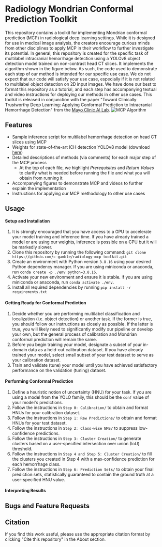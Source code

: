 # Radiology Mondrian Conformal Prediction Toolkit
This repository contains a toolkit for implementing Mondrian conformal prediction (MCP) in radiological deep learning settings. While it is designed for use in medical image analysis, the creators encourage curious minds from other disciplines to apply MCP in their workflow to further investigate its potential. In general, this repository is created for the specific task of multilabel intracranial hemorrhage detection using a YOLOv8 object detection model trained on non-contrast head CT slices. It implements the algorithm shown in the figure below. As such, the code used to demonstrate each step of our method is intended for our specific use case. We do not expect that our code will satisfy your use case, especially if it is not related to multilabel object detection on 2D input images. We have done our best to format this repository as a tutorial, and each step has accompanying textual and video instructions for deploying our methods in other use cases. This toolkit is released in conjunction with the paper "Toward Clinically Trustworthy Deep Learning: Applying Conformal Prediction to Intracranial Hemorrhage Detection" from the [Mayo Clinic AI Lab](https://mayo-radiology-informatics-lab.github.io/MIDeL/index.html). 
![MCP Algorithm]("Algorithm.png")

## Features
- Sample inference script for multilabel hemorrhage detection on head CT slices using MCP 
- Weights for state-of-the-art ICH detection YOLOv8 model (download [here](https://cq500-mcp.s3.amazonaws.com/yolo-v8-final-weights.pt))
- Detailed descriptions of methods (via comments) for each major step of the MCP process
    - At the top of each file, we highlight *Prerequisites* and *Return Values* to clarify what is needed before running the file and what you will obtain from running it
- Accompanying figures to demonstrate MCP and videos to further explain the implementation
- Instructions for applying our MCP methodology to other use cases

## Usage
#### Setup and Installation
1. It is strongly encouraged that you have access to a GPU to accelerate your model training and inference time. If you have already trained a model or are using our weights, inference is possible on a CPU but it will be markedly slower.
2. Clone this repository by running the following command: ```git clone https://github.com/c-gamble/radiology-mcp-toolkit.git```
3. Create an environment with Python version ```3.8.16``` using your desired Python dependency manager. If you are using miniconda or anaconda, run ```conda create -p ./env python=3.8.16```.
4. Activate your new environment and ensure it is stable. If you are using miniconda or anaconda, run ```conda activate ./env```.
5. Install all required dependencies by running ```pip install -r requirements.txt```
#### Getting Ready for Conformal Prediction
1. Decide whether you are performing multilabel classification and localization (i.e. object detection) or another task. If the former is true, you should follow our instructions as closely as possible. If the latter is true, you will likely need to significantly modify our pipeline or develop your own, but the general process of calibration and Mondrian conformal prediction will remain the same.
2. Before you begin training your model, designate a subset of your in-domain data as a held-out calibration dataset. If you have already trained your model, select small subset of your test dataset to serve as your calibration dataset.
3. Train and validate (tune) your model until you have achieved satisfactory performance on the validation (tuning) dataset.
#### Performing Conformal Prediction
1.  Define a heuristic notion of uncertainty (HNU) for your task. If you are using a model from the YOLO family, this should be the ```conf``` value of your model's predictions.
2. Follow the instructions in ```Step 0: Calibration/``` to obtain and format HNUs for your calibration dataset.
3. Follow the instructions in ```Step 1: Raw Predictions/``` to obtain and format HNUs for your test dataset.
4. Follow the instructions in ```Step 2: Class-wise NMS/``` to suppress low-confidence predictions.
5. Follow the instructions in ```Step 3: Cluster Creation/``` to generate clusters based on a user-specified intersection over union (IoU) threshold.
6. Follow the instructions in ```Step 4 and Step 5: Cluster Creation/``` to fill the clusters you created in Step 4 with a max-confidence prediction for each hemorrhage class.
7. Follow the instructions in ```Step 6: Prediction Sets/``` to obtain your final prediction sets, statistically guaranteed to contain the ground truth at a user-specified HNU value.
#### Interpreting Results

## Bugs and Feature Requests

## Citation
If you find this work useful, please use the appropriate citation format by clicking "Cite this repository" in the About section.
